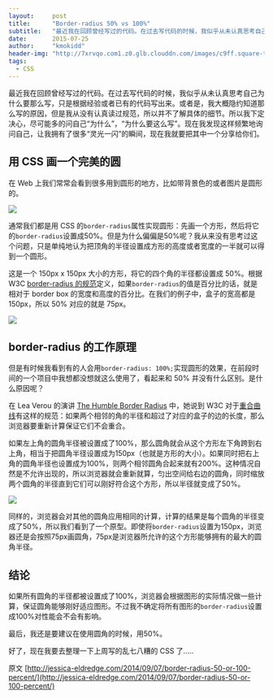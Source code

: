 ```yaml
---
layout:     post
title:      "Border-radius 50% vs 100%"
subtitle:   "最近我在回顾曾经写过的代码。在过去写代码的时候，我似乎从未认真思考自己为什么要那么写，只是根据经验或者已有的代码写出来"
date:       2015-07-25
author:     "kmokidd"
header-img: "http://7xrvqo.com1.z0.glb.clouddn.com/images/c9ff.square-to-circle.11356516.jpg"
tags:
  - CSS
---
```


最近我在回顾曾经写过的代码。在过去写代码的时候，我似乎从未认真思考自己为什么要那么写，只是根据经验或者已有的代码写出来。或者是，我大概隐约知道那么写的原因，但是我从没有认真读过规范，所以并不了解具体的细节。所以我下定决心，尽可能多的问自己“为什么”，“为什么要这么写”。现在我发现这样频繁地询问自己，让我拥有了很多“灵光一闪”的瞬间，现在我就要把其中一个分享给你们。

## 用 CSS 画一个完美的圆

在 Web 上我们常常会看到很多用到圆形的地方，比如带背景色的或者图片是圆形的。

![](http://jessica-eldredge.com/img/assets/2014-09-07/023b.examples.jpg)


通常我们都是用 CSS 的``` border-radius ```属性实现圆形：先画一个方形，然后将它的``` border-radius ```设置成50%。但是为什么偏偏是50%呢？我从来没有思考过这个问题，只是单纯地认为把顶角的半径设置成方形的高度或者宽度的一半就可以得到一个圆形。


这是一个 150px x 150px 大小的方形，将它的四个角的半径都设置成 50%。根据 W3C [border-radius 的规范](http://www.w3.org/TR/2010/WD-css3-background-20100612/#the-border-radius)定义，如果``` border-radius ```的值是百分比的话，就是相对于 border box 的宽度和高度的百分比。在我们的例子中，盒子的宽高都是 150px，所以 50% 对应的就是 75px。

![](http://jessica-eldredge.com/img/assets/2014-09-07/c9ff.square-to-circle.jpg)

## border-radius 的工作原理

但是有时候我看到有的人会用``` border-radius: 100%; ```实现圆形的效果，在前段时间的一个项目中我想都没想就这么使用了，看起来和 50% 并没有什么区别。是什么原因呢？

在 Lea Verou 的演讲 [The Humble Border Radius](https://www.youtube.com/watch?v=JSaMl2OKjfQ) 中，她说到 W3C 对于[重合曲线](http://www.w3.org/TR/css3-background/#corner-overlap)有这样的规范：如果两个相邻的角的半径和超过了对应的盒子的边的长度，那么浏览器要重新计算保证它们不会重合。

如果左上角的圆角半径被设置成了100%，那么圆角就会从这个方形左下角跨到右上角，相当于把圆角半径设置成为150px（也就是方形的大小）。如果同时把右上角的圆角半径也设置成为100%，则两个相邻圆角合起来就有200%。这种情况自然是不允许出现的，所以浏览器就会重新就算，匀出空间给右边的圆角，同时缩放两个圆角的半径直到它们可以刚好符合这个方形，所以半径就变成了50%。

![](http://jessica-eldredge.com/img/assets/2014-09-07/d17b.square-to-circle-2.jpg)

同样的，浏览器会对其他的圆角应用相同的计算，计算的结果是每个圆角的半径变成了50%，所以我们看到了一个原型。即使将``` border-radius ```设置为150px，浏览器还是会按照75px画圆角，75px是浏览器所允许的这个方形能够拥有的最大的圆角半径。

## 结论

如果所有圆角的半径都被设置成了100%，浏览器会根据图形的实际情况做一些计算，保证圆角能够刚好适应图形。不过我不确定将所有图形的``` border-radius ```设置成100%对性能会不会有影响。

最后，我还是要建议在使用圆角的时候，用50%。

好了，现在我要去整理一下上周写的乱七八糟的 CSS 了.....

原文 [http://jessica-eldredge.com/2014/09/07/border-radius-50-or-100-percent/](http://jessica-eldredge.com/2014/09/07/border-radius-50-or-100-percent/)
